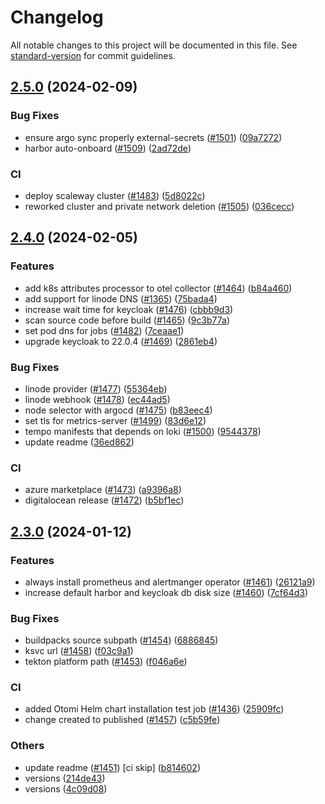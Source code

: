 # Changelog

All notable changes to this project will be documented in this file. See [standard-version](https://github.com/conventional-changelog/standard-version) for commit guidelines.

## [2.5.0](https://github.com/redkubes/otomi-core/compare/v2.4.0...v2.5.0) (2024-02-09)


### Bug Fixes

* ensure argo sync properly external-secrets ([#1501](https://github.com/redkubes/otomi-core/issues/1501)) ([09a7272](https://github.com/redkubes/otomi-core/commit/09a72727bff671b156c5861938f2d33c93b84f97))
* harbor auto-onboard ([#1509](https://github.com/redkubes/otomi-core/issues/1509)) ([2ad72de](https://github.com/redkubes/otomi-core/commit/2ad72ded34c8ee865c5b8fd5dcec7ce2d266c5ee))


### CI

* deploy scaleway cluster ([#1483](https://github.com/redkubes/otomi-core/issues/1483)) ([5d8022c](https://github.com/redkubes/otomi-core/commit/5d8022cff23ab689f2f0ca192d60f5faed181d63))
* reworked cluster and private network deletion ([#1505](https://github.com/redkubes/otomi-core/issues/1505)) ([036cecc](https://github.com/redkubes/otomi-core/commit/036cecc33064977bd20bafd48d12a662c1eb79a6))

## [2.4.0](https://github.com/redkubes/otomi-core/compare/v2.3.0...v2.4.0) (2024-02-05)


### Features
* add k8s attributes processor to otel collector ([#1464](https://github.com/redkubes/otomi-core/issues/1464)) ([b84a460](https://github.com/redkubes/otomi-core/commit/b84a460b9317a10614589f2e0735d016bab47583))
* add support for linode DNS ([#1365](https://github.com/redkubes/otomi-core/issues/1365)) ([75bada4](https://github.com/redkubes/otomi-core/commit/75bada4b7c9564541bec5fd9c241c804fb17067b))
* increase wait time for keycloak ([#1476](https://github.com/redkubes/otomi-core/issues/1476)) ([cbbb9d3](https://github.com/redkubes/otomi-core/commit/cbbb9d35dbe51b8e2407a8b38e77713195ff2ba2))
* scan source code before build ([#1465](https://github.com/redkubes/otomi-core/issues/1465)) ([9c3b77a](https://github.com/redkubes/otomi-core/commit/9c3b77a3723f44c19e696e780cc2a6913ccc5ab0))
* set pod dns for jobs ([#1482](https://github.com/redkubes/otomi-core/issues/1482)) ([7ceaae1](https://github.com/redkubes/otomi-core/commit/7ceaae192940052c07ee146d4d346aa96433f343))
* upgrade keycloak to 22.0.4 ([#1469](https://github.com/redkubes/otomi-core/issues/1469)) ([2861eb4](https://github.com/redkubes/otomi-core/commit/2861eb463eb6ecf603e39d3a02c62a8b09fe850a))


### Bug Fixes
* linode provider ([#1477](https://github.com/redkubes/otomi-core/issues/1477)) ([55364eb](https://github.com/redkubes/otomi-core/commit/55364eb2f512c7bd17ff188e556f04fe3153b5d3))
* linode webhook ([#1478](https://github.com/redkubes/otomi-core/issues/1478)) ([ec44ad5](https://github.com/redkubes/otomi-core/commit/ec44ad5e08937d1e48326c5c1b0a8976d3804b93))
* node selector with argocd ([#1475](https://github.com/redkubes/otomi-core/issues/1475)) ([b83eec4](https://github.com/redkubes/otomi-core/commit/b83eec453a0ff97f11bb04bfbc45e3de7887ee15))
* set tls for metrics-server ([#1499](https://github.com/redkubes/otomi-core/issues/1499)) ([83d6e12](https://github.com/redkubes/otomi-core/commit/83d6e12c7dd0eb2f7053de511ae8077042c5b2d5))
* tempo manifests that depends on loki ([#1500](https://github.com/redkubes/otomi-core/issues/1500)) ([9544378](https://github.com/redkubes/otomi-core/commit/954437861b6f0d58f870f71a18d5edc4dad99460))
* update readme ([36ed862](https://github.com/redkubes/otomi-core/commit/36ed86285703b5de4f8042276c49c8fda546b0b1))

### CI
* azure marketplace ([#1473](https://github.com/redkubes/otomi-core/issues/1473)) ([a9396a8](https://github.com/redkubes/otomi-core/commit/a9396a80cf5f408f1f4ff8a098d072d89e4cbf7b))
* digitalocean release ([#1472](https://github.com/redkubes/otomi-core/issues/1472)) ([b5bf1ec](https://github.com/redkubes/otomi-core/commit/b5bf1ece26aaa558b2d11192cfe123c73930fc32))

## [2.3.0](https://github.com/redkubes/otomi-core/compare/v2.2.0...v2.3.0) (2024-01-12)


### Features

* always install prometheus and alertmanger operator ([#1461](https://github.com/redkubes/otomi-core/issues/1461)) ([26121a9](https://github.com/redkubes/otomi-core/commit/26121a97fb6605532498e7e7a8f69d67015c5498))
* increase default harbor and keycloak db disk size ([#1460](https://github.com/redkubes/otomi-core/issues/1460)) ([7cf64d3](https://github.com/redkubes/otomi-core/commit/7cf64d34cc19b8585ae63a127d40a842b1abff82))


### Bug Fixes

* buildpacks source subpath ([#1454](https://github.com/redkubes/otomi-core/issues/1454)) ([6886845](https://github.com/redkubes/otomi-core/commit/68868454ab4402636d677122cd3a4fd2bdfd010c))
* ksvc url ([#1458](https://github.com/redkubes/otomi-core/issues/1458)) ([f03c9a1](https://github.com/redkubes/otomi-core/commit/f03c9a1554e833065ada3cce35015634225eca94))
* tekton platform path ([#1453](https://github.com/redkubes/otomi-core/issues/1453)) ([f046a6e](https://github.com/redkubes/otomi-core/commit/f046a6e3204183c965f0fec25ee16405e353f882))


### CI

* added Otomi Helm chart installation test job ([#1436](https://github.com/redkubes/otomi-core/issues/1436)) ([25909fc](https://github.com/redkubes/otomi-core/commit/25909fc4522ec5504ac1633ebf836af6140cf4d9))
* change created to published ([#1457](https://github.com/redkubes/otomi-core/issues/1457)) ([c5b59fe](https://github.com/redkubes/otomi-core/commit/c5b59fea102340e9a2b105b71c3286ed686bd17c))


### Others

* update readme  ([#1451](https://github.com/redkubes/otomi-core/issues/1451)) [ci skip] ([b814602](https://github.com/redkubes/otomi-core/commit/b814602e68168e085e5433bec26197e8acd6ab08))
* versions ([214de43](https://github.com/redkubes/otomi-core/commit/214de434e47dbf71c5b52c055787cfdc7e4212eb))
* versions ([4c09d08](https://github.com/redkubes/otomi-core/commit/4c09d080d9be092eb7c5f93e31ced0a6e9914a9a))
